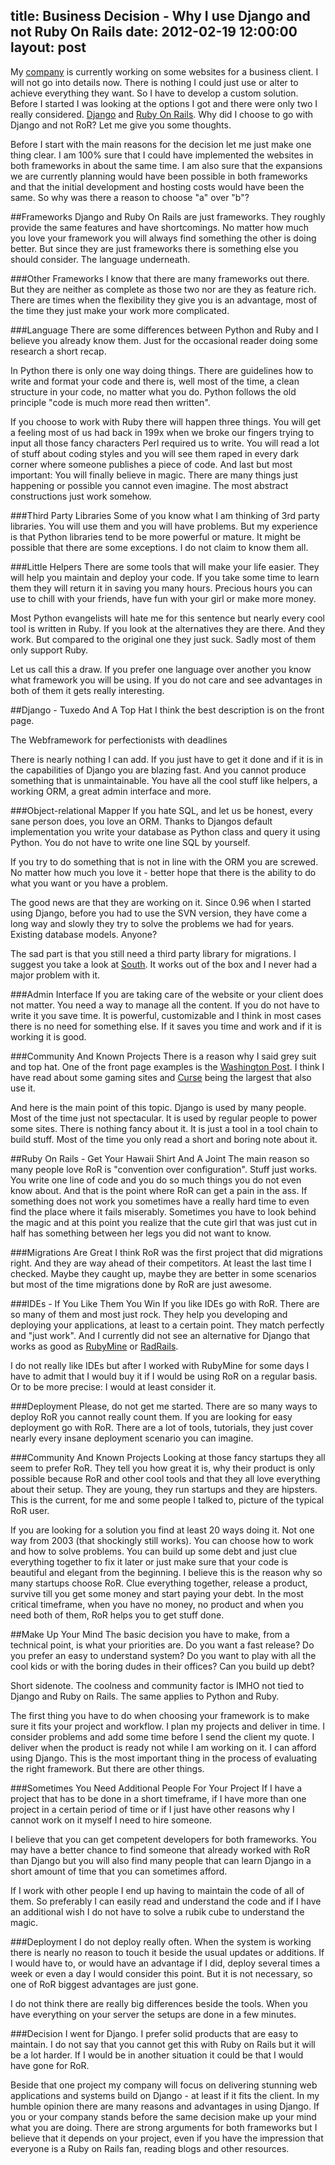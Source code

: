title: Business Decision - Why I use Django and not Ruby On Rails
date: 2012-02-19 12:00:00
layout: post
---
My [company][1] is currently working on some websites for a business client.
I will not go into details now. There is nothing I could just use or alter
to achieve everything they want. So I have to develop a custom solution.
Before I started I was looking at the options I got and there were only two
I really considered. [Django][2] and [Ruby On Rails][3]. Why did I choose to
go with Django and not RoR? Let me give you some thoughts.
<!--MORE-->

Before I start with the main reasons for the decision let me just make one
thing clear. I am 100% sure that I could have implemented the websites in
both frameworks in about the same time. I am also sure that the expansions
we are currently planning would have been possible in both frameworks and that
the initial development and hosting costs would have been the same. So why
was there a reason to choose "a" over "b"?

##Frameworks
Django and Ruby On Rails are just frameworks. They roughly provide the same
features and have shortcomings. No matter how much you love your framework
you will always find something the other is doing better. But since
they are just frameworks there is something else you should consider. The
language underneath.

###Other Frameworks
I know that there are many frameworks out there. But they are neither as
complete as those two nor are they as feature rich. There are times when the 
flexibility they give you is an advantage, most of the time they just make your
work more complicated.

###Language
There are some differences between Python and Ruby and I believe you
already know them. Just for the occasional reader doing some research a
short recap.

In Python there is only one way doing things. There are guidelines how to
write and format your code and there is, well most of the time, a clean
structure in your code, no matter what you do. Python follows the old
principle "code is much more read then written".

If you choose to work with Ruby there will happen three things. You will
get a feeling most of us had back in 199x when we broke our fingers trying
to input all those fancy characters Perl required us to write. You will
read a lot of stuff about coding styles and you will see them raped in every
dark corner where someone publishes a piece of code. And last but most
important: You will finally believe in magic. There are many things just
happening or possible you cannot even imagine. The most abstract constructions
just work somehow.

###Third Party Libraries
Some of you know what I am thinking of 3rd party libraries. You will use them
and you will have problems. But my experience is that Python libraries tend
to be more powerful or mature. It might be possible that there are some
exceptions. I do not claim to know them all.

###Little Helpers
There are some tools that will make your life easier. They will help you
maintain and deploy your code. If you take some time to learn them they will
return it in saving you many hours. Precious hours you can use to chill with your
friends, have fun with your girl or make more money. 

Most Python evangelists will hate me for this sentence but nearly every cool
tool is written in Ruby. If you look at the alternatives they are there. And
they work. But compared to the original one they just suck. Sadly most of them
only support Ruby.

Let us call this a draw. If you prefer one language over another you know what
framework you will be using. If you do not care and see advantages in both of
them it gets really interesting.

##Django - Tuxedo And A Top Hat
I think the best description is on the front page. 

  The Webframework for perfectionists with deadlines

There is nearly nothing I can add. If you just have to get it done and if it is
in the capabilities of Django you are blazing fast. And you cannot produce
something that is unmaintainable. You have all the cool stuff like helpers, a
working ORM, a great admin interface and more.

###Object-relational Mapper
If you hate SQL, and let us be honest, every sane person does, you love an ORM.
Thanks to Djangos default implementation you write your database as Python class
and query it using Python. You do not have to write one line SQL by yourself.

If you try to do something that is not in line with the ORM you are screwed.
No matter how much you love it - better hope that there is the ability to do
what you want or you have a problem.

The good news are that they are working on it. Since 0.96 when I started using
Django, before you had to use the SVN version, they have come a long way and
slowly they try to solve the problems we had for years. Existing database models.
Anyone?

The sad part is that you still need a third party library for migrations. I
suggest you take a look at [South][4]. It works out of the box and I never had a
major problem with it.

###Admin Interface
If you are taking care of the website or your client does not matter. You need a
way to manage all the content. If you do not have to write it you save time. It
is powerful, customizable and I think in most cases there is no need for something
else. If it saves you time and work and if it is working it is good.

###Community And Known Projects
There is a reason why I said grey suit and top hat. One of the front page examples
is the [Washington Post][5]. I think I have read about some gaming sites and 
[Curse][6] being the largest that also use it.

And here is the main point of this topic. Django is used by many people. Most of the
time just not spectacular. It is used by regular people to power some sites. There
is nothing fancy about it. It is just a tool in a tool chain to build stuff. Most
of the time you only read a short and boring note about it.

##Ruby On Rails - Get Your Hawaii Shirt And A Joint
The main reason so many people love RoR is "convention over configuration". Stuff
just works. You write one line of code and you do so much things you do not even
know about. And that is the point where RoR can get a pain in the ass. If something
does not work you sometimes have a really hard time to even find the place where
it fails miserably. Sometimes you have to look behind the magic and at this point
you realize that the cute girl that was just cut in half has something between her
legs you did not want to know.

###Migrations Are Great
I think RoR was the first project that did migrations right. And they are way ahead
of their competitors. At least the last time I checked. Maybe they caught up, maybe
they are better in some scenarios but most of the time migrations done by RoR are
just awesome.

###IDEs - If You Like Them You Win
If you like IDEs go with RoR. There are so many of them and most just rock. 
They help you developing and deploying your applications, at least to a certain 
point. They match perfectly and "just work". And I currently did not see an 
alternative for Django that works as good as [RubyMine][7] or [RadRails][8].

I do not really like IDEs but after I worked with RubyMine for some days I have
to admit that I would buy it if I would be using RoR on a regular basis. Or to
be more precise: I would at least consider it.

###Deployment
Please, do not get me started. There are so many ways to deploy RoR you cannot
really count them. If you are looking for easy deployment go with RoR. There are
a lot of tools, tutorials, they just cover nearly every insane deployment
scenario you can imagine. 

###Community And Known Projects
Looking at those fancy startups they all seem to prefer RoR. They tell you
how great it is, why their product is only possible because RoR and other
cool tools and that they all love everything about their setup. They are young,
they run startups and they are hipsters. This is the current, for me and some
people I talked to, picture of the typical RoR user.

If you are looking for a solution you find at least 20 ways doing it. Not one
way from 2003 (that shockingly still works). You can choose how to work and 
how to solve problems. You can build up some debt and just clue everything 
together to fix it later or just make sure that your code is beautiful and
elegant from the beginning. I believe this is the reason why so many
startups choose RoR. Clue everything together, release a product, survive till
you get some money and start paying your debt. In the most critical timeframe,
when you have no money, no product and when you need both of them, RoR helps
you to get stuff done.

##Make Up Your Mind
The basic decision you have to make, from a technical point, is what your
priorities are. Do you want a fast release? Do you prefer an easy to understand
system? Do you want to play with all the cool kids or with the boring dudes in
their offices? Can you build up debt?

  Short sidenote. The coolness and community factor is IMHO not tied to
  Django and Ruby on Rails. The same applies to Python and Ruby.

The first thing you have to do when choosing your framework is to make sure it
fits your project and workflow. I plan my projects and deliver in time. I consider
problems and add some time before I send the client my quote. I deliver when the 
product is ready not while I am working on it. I can afford using Django. 
This is the most important thing in the process of evaluating the right framework. 
But there are other things.

###Sometimes You Need Additional People For Your Project
If I have a project that has to be done in a short timeframe, if I have more than
one project in a certain period of time or if I just have other reasons why I
cannot work on it myself I need to hire someone. 

I believe that you can get competent developers for both frameworks. You may have
a better chance to find someone that already worked with RoR than Django but you
will also find many people that can learn Django in a short amount of time that you
can sometimes afford.

If I work with other people I end up having to maintain the code of all of them.
So preferably I can easily read and understand the code and if I have an additional
wish I do not have to solve a rubik cube to understand the magic.

###Deployment
I do not deploy really often. When the system is working there is nearly no reason 
to touch it beside the usual updates or additions. If I would have to, or would have an
advantage if I did, deploy several times a week or even a day I would consider this
point. But it is not necessary, so one of RoR biggest advantages are just gone.

I do not think there are really big differences beside the tools. When you have
everything on your server the setups are done in a few minutes.

###Decision
I went for Django. I prefer solid products that are easy to maintain. I do not say
that you cannot get this with Ruby on Rails but it will be a lot harder. If I would
be in another situation it could be that I would have gone for RoR.

Beside that one project my company will focus on delivering stunning web applications
and systems build on Django - at least if it fits the client. In my humble opinion
there are many reasons and advantages in using Django. If you or your company stands
before the same decision make up your mind what you are doing. There are strong
arguments for both frameworks but I believe that it depends on your project, even if
you have the impression that everyone is a Ruby on Rails fan, reading blogs and
other resources.

[1]: http://www.blazeit.de
[2]: http://www.djangoproject.com
[3]: http://www.rubyonrails.org
[4]: http://south.aeracode.org/
[5]: http://www.washingtonpost.com
[6]: http://www.curse.com
[7]: http://www.jetbrains.com/ruby/index.html
[8]: http://www.aptana.com/products/radrails